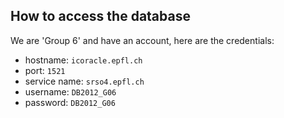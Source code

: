 ## How to access the database

We are 'Group 6' and have an account, here are the credentials:

  * hostname: `icoracle.epfl.ch`
  * port: `1521`
  * service name: `srso4.epfl.ch`
  * username: `DB2012_G06`
  * password: `DB2012_G06`
